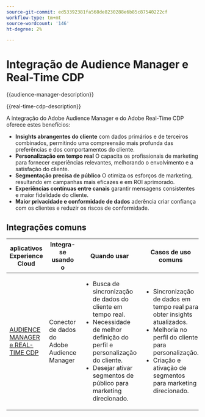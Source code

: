 ```yaml
---
source-git-commit: ed53392381fa568de8230288e6b85c87540222cf
workflow-type: tm+mt
source-wordcount: '146'
ht-degree: 2%

---
```



# Integração de Audience Manager e Real-Time CDP

{{audience-manager-description}}

{{real-time-cdp-description}}

A integração do Adobe Audience Manager e do Adobe Real-Time CDP oferece estes benefícios:

+ **Insights abrangentes do cliente** com dados primários e de terceiros combinados, permitindo uma compreensão mais profunda das preferências e dos comportamentos do cliente.
+ **Personalização em tempo real** O capacita os profissionais de marketing para fornecer experiências relevantes, melhorando o envolvimento e a satisfação do cliente.
+ **Segmentação precisa de público** O otimiza os esforços de marketing, resultando em campanhas mais eficazes e em ROI aprimorado.
+ **Experiências contínuas entre canais** garantir mensagens consistentes e maior fidelidade do cliente.
+ **Maior privacidade e conformidade de dados** aderência criar confiança com os clientes e reduzir os riscos de conformidade.

## Integrações comuns

<table>
    <thead>
        <tr>
            <th>aplicativos Experience Cloud</th>
            <th>Integra-se usando o</th>
            <th>Quando usar</th>
            <th>Casos de uso comuns</th>
        </tr>
    </thead>
    <tbody>
        <tr>
            <td>
                <a href="/docs/platform-learn/tutorials/sources/ingest-data-from-aam.html?lang=en" target="_blank" rel="noreferrer">AUDIENCE MANAGER e REAL-TIME CDP</a>
            </td>
            <td>Conector de dados do Adobe Audience Manager</td>
            <td>
                <ul>
                    <li>Busca de sincronização de dados do cliente em tempo real.</li>
                    <li>Necessidade de melhor definição do perfil e personalização do cliente.</li>
                    <li>Desejar ativar segmentos de público para marketing direcionado.</li>
                </ul>
            </td>
            <td>
                <ul>
                    <li>Sincronização de dados em tempo real para obter insights atualizados.</li>
                    <li>Melhoria no perfil do cliente para personalização.</li>
                    <li>Criação e ativação de segmentos para marketing direcionado.</li>
                </ul>
            </td>
        </tr>
    </tbody>
</table>

